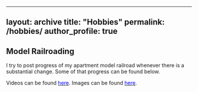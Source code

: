 
---
layout: archive
title: "Hobbies"
permalink: /hobbies/
author_profile: true
---

## Model Railroading

I try to post progress of my apartment model railroad whenever there is a substantial change. Some of that progress can be found below.

Videos can be found [<span style="color:blue">here</span>](https://www.youtube.com/playlist?list=PLEd9HWadwxfxg2ZQkTj_oumFLDtlljF5v). Images can be found [<span style="color:blue">here</span>](https://imgur.com/a/Ozxfm).
